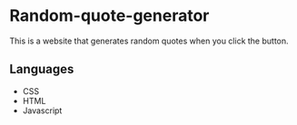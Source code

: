 # Random-quote-generator
This is a website that generates random quotes when you click the button. 

##  Languages 
* CSS
* HTML 
* Javascript 
